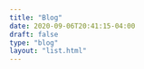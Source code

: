 ```yaml
---
title: "Blog"
date: 2020-09-06T20:41:15-04:00
draft: false
type: "blog"
layout: "list.html"
---
```


